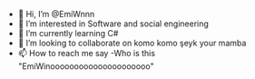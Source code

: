 - 👋 Hi, I’m @EmiWnnn
- 👀 I’m interested in Software and social engineering
- 🌱 I’m currently learning C#
- 💞️ I’m looking to collaborate on komo komo şeyk your mamba 
- 📫 How to reach me say -Who is this "EmiWinooooooooooooooooooooo"

<!---
EmiWnnn/EmiWnnn is a ✨ special ✨ repository because its `README.md` (this file) appears on your GitHub profile.
You can click the Preview link to take a look at your changes.
--->
